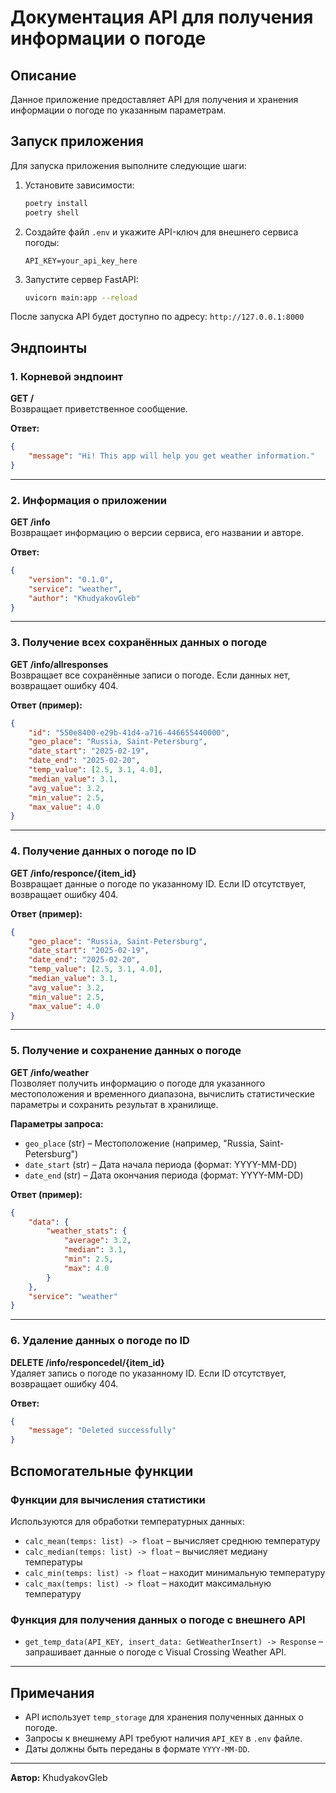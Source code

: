 # Документация API для получения информации о погоде

## Описание

Данное приложение предоставляет API для получения и хранения информации о погоде по указанным параметрам.

## Запуск приложения

Для запуска приложения выполните следующие шаги:

1. Установите зависимости:
   ```sh
   poetry install
   poetry shell
   ```
2. Создайте файл `.env` и укажите API-ключ для внешнего сервиса погоды:
   ```
   API_KEY=your_api_key_here
   ```
3. Запустите сервер FastAPI:
   ```sh
   uvicorn main:app --reload
   ```

После запуска API будет доступно по адресу: `http://127.0.0.1:8000`

## Эндпоинты

### 1. Корневой эндпоинт

**GET /**\
Возвращает приветственное сообщение.

**Ответ:**

```json
{
    "message": "Hi! This app will help you get weather information."
}
```

---

### 2. Информация о приложении

**GET /info**\
Возвращает информацию о версии сервиса, его названии и авторе.

**Ответ:**

```json
{
    "version": "0.1.0",
    "service": "weather",
    "author": "KhudyakovGleb"
}
```

---

### 3. Получение всех сохранённых данных о погоде

**GET /info/allresponses**\
Возвращает все сохранённые записи о погоде. Если данных нет, возвращает ошибку 404.

**Ответ (пример):**

```json
{
    "id": "550e8400-e29b-41d4-a716-446655440000",
    "geo_place": "Russia, Saint-Petersburg",
    "date_start": "2025-02-19",
    "date_end": "2025-02-20",
    "temp_value": [2.5, 3.1, 4.0],
    "median_value": 3.1,
    "avg_value": 3.2,
    "min_value": 2.5,
    "max_value": 4.0
}
```

---

### 4. Получение данных о погоде по ID

**GET /info/responce/{item\_id}**\
Возвращает данные о погоде по указанному ID. Если ID отсутствует, возвращает ошибку 404.

**Ответ (пример):**

```json
{
    "geo_place": "Russia, Saint-Petersburg",
    "date_start": "2025-02-19",
    "date_end": "2025-02-20",
    "temp_value": [2.5, 3.1, 4.0],
    "median_value": 3.1,
    "avg_value": 3.2,
    "min_value": 2.5,
    "max_value": 4.0
}
```

---

### 5. Получение и сохранение данных о погоде

**GET /info/weather**\
Позволяет получить информацию о погоде для указанного местоположения и временного диапазона, вычислить статистические параметры и сохранить результат в хранилище.

**Параметры запроса:**

- `geo_place` (str) – Местоположение (например, "Russia, Saint-Petersburg")
- `date_start` (str) – Дата начала периода (формат: YYYY-MM-DD)
- `date_end` (str) – Дата окончания периода (формат: YYYY-MM-DD)

**Ответ (пример):**

```json
{
    "data": {
        "weather_stats": {
            "average": 3.2,
            "median": 3.1,
            "min": 2.5,
            "max": 4.0
        }
    },
    "service": "weather"
}
```

---

### 6. Удаление данных о погоде по ID

**DELETE /info/responcedel/{item\_id}**\
Удаляет запись о погоде по указанному ID. Если ID отсутствует, возвращает ошибку 404.

**Ответ:**

```json
{
    "message": "Deleted successfully"
}
```

## Вспомогательные функции

### Функции для вычисления статистики

Используются для обработки температурных данных:

- `calc_mean(temps: list) -> float` – вычисляет среднюю температуру
- `calc_median(temps: list) -> float` – вычисляет медиану температуры
- `calc_min(temps: list) -> float` – находит минимальную температуру
- `calc_max(temps: list) -> float` – находит максимальную температуру

### Функция для получения данных о погоде с внешнего API

- `get_temp_data(API_KEY, insert_data: GetWeatherInsert) -> Response` – запрашивает данные о погоде с Visual Crossing Weather API.

---

## Примечания

- API использует `temp_storage` для хранения полученных данных о погоде.
- Запросы к внешнему API требуют наличия `API_KEY` в `.env` файле.
- Даты должны быть переданы в формате `YYYY-MM-DD`.

---

**Автор:** KhudyakovGleb

